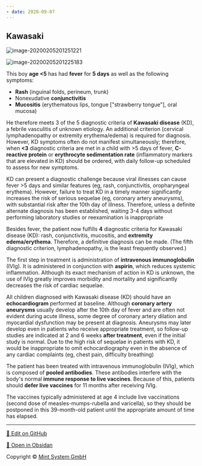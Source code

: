 ```yaml
---
- date: 2020-09-07
---
```


## Kawasaki

<!-- kawasaki sx, dx, rx, complications, follow up -->

![image-20200205201251221](https://photos.thisispiggy.com/file/wikiFiles/image-20200205201251221.png)

![image-20200205201225183](https://photos.thisispiggy.com/file/wikiFiles/image-20200205201225183.png)

This boy **age <5** has had **fever** for **5 days** as well as the following symptoms:

- **Rash** (inguinal folds, perineum, trunk)
- Nonexudative **conjunctivitis**
- **Mucositis** (erythematous lips, tongue \["strawberry tongue"], oral mucosa)

He therefore meets 3 of the 5 diagnostic criteria of **Kawasaki disease** (KD), a febrile vasculitis of unknown etiology. An additional criterion (cervical lymphadenopathy or extremity erythema/edema) is required for diagnosis. However, KD symptoms often do not manifest simultaneously; therefore, when **<3** diagnostic criteria are met in a child with >5 days of fever, **C-reactive protein** or **erythrocyte sedimentation rate** (inflammatory markers that are elevated in KD) should be ordered, with daily follow-up scheduled to assess for new symptoms.

KD can present a diagnostic challenge because viral illnesses can cause fever >5 days and similar features (eg, rash, conjunctivitis, oropharyngeal erythema). However, failure to treat KD in a timely manner significantly increases the risk of serious sequelae (eg, coronary artery aneurysms), with substantial risk after the 10th day of illness. Therefore, unless a definite alternate diagnosis has been established, waiting 3-4 days without performing laboratory studies or reexamination is inappropriate

Besides fever, the patient now fulfills **4** diagnostic criteria for Kawasaki disease (KD): rash, conjunctivitis, mucositis, and **extremity edema/erythema**. Therefore, a definitive diagnosis can be made. (The fifth diagnostic criterion, lymphadenopathy, is the least frequently observed.)

The first step in treatment is administration of **intravenous immunoglobulin** (IVIg). It is administered in conjunction with **aspirin**, which reduces systemic inflammation. Although its exact mechanism of action in KD is unknown, the use of IVIg greatly improves morbidity and mortality and significantly decreases the risk of cardiac sequelae.

All children diagnosed with Kawasaki disease (KD) should have an **echocardiogram** performed at baseline. Although **coronary artery aneurysms** usually develop after the 10th day of fever and are often not evident during acute illness, some degree of coronary artery dilation and myocardial dysfunction may be present at diagnosis. Aneurysms may later develop even in patients who receive appropriate treatment, so follow-up studies are indicated at 2 and 6 weeks **after treatment**, even if the initial study is normal. Due to the high risk of sequelae in patients with KD, it would be inappropriate to omit echocardiography even in the absence of any cardiac complaints (eg, chest pain, difficulty breathing)

The patient has been treated with intravenous immunoglobulin (IVIg), which is composed of **pooled antibodies**. These antibodies interfere with the body's normal **immune response to live vaccines**. Because of this, patients should **defer live vaccines** for 11 months after receiving IVIg.

The vaccines typically administered at age 4 include live vaccinations (second dose of measles-mumps-rubella and varicella), so they should be postponed in this 39-month-old patient until the appropriate amount of time has elapsed.


<hr>

[📝 Edit on GitHub](https://github.com/Mint-System/Knowledge/blob/master/kawasaki.md)

[📂 Open in Obsidan](obsidian://open?vault=Knowledge%20Mint%20System&file=kawasaki.md ':target=_self')

<footer>Copyright © <a href="https://www.mint-system.ch/">Mint System GmbH</a></footer>